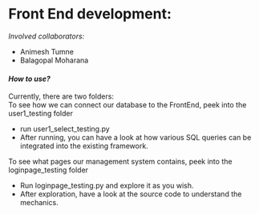 # Front End development:

*Involved collaborators:* 
- Animesh Tumne
- Balagopal Moharana

#### *How to use?* 
Currently, there are two folders: \
To see how we can connect our database to the FrontEnd, peek into the user1_testing folder
- run user1_select_testing.py
- After running, you can have a look at how various SQL queries can be integrated into the existing framework.

To see what pages our management system contains, peek into the loginpage_testing folder
- Run loginpage_testing.py and explore it as you wish.
- After exploration, have a look at the source code to understand the mechanics.
